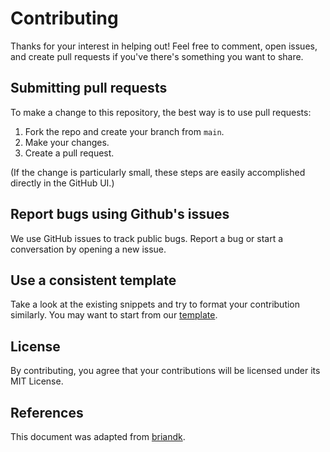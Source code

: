# Contributing
Thanks for your interest in helping out! Feel free to comment, open issues, and create pull requests if you've there's something you want to share.

## Submitting pull requests
To make a change to this repository, the best way is to use pull requests:

1. Fork the repo and create your branch from `main`.
2. Make your changes.
6. Create a pull request.

(If the change is particularly small, these steps are easily accomplished directly in the GitHub UI.)

## Report bugs using Github's issues
We use GitHub issues to track public bugs. Report a bug or start a conversation by opening a new issue.

## Use a consistent template
Take a look at the existing snippets and try to format your contribution similarly. You may want to start from our [template](./template.md).


## License
By contributing, you agree that your contributions will be licensed under its MIT License.

## References
This document was adapted from [briandk](https://gist.github.com/briandk/3d2e8b3ec8daf5a27a62).